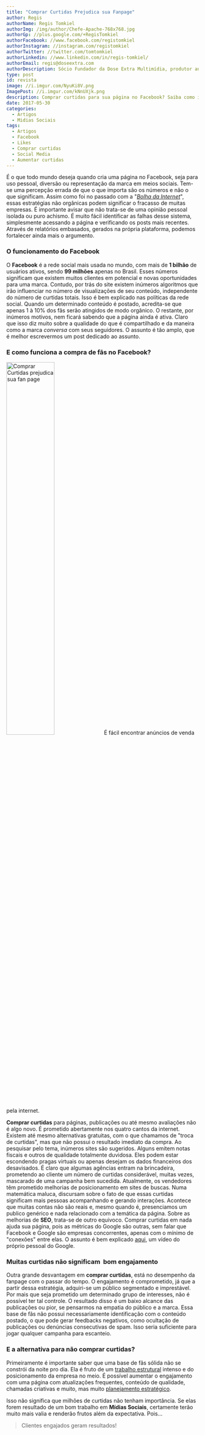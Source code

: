 ```yaml
---
title: "Comprar Curtidas Prejudica sua Fanpage"
author: Regis
authorName: Regis Tomkiel
authorImg: /img/author/Chefe-Apache-768x768.jpg
authorGp: //plus.google.com/+RegisTomkiel
authorFacebook: //www.facebook.com/registomkiel
authorInstagram: //instagram.com/registomkiel
authorTwitter: //twitter.com/tomtomkiel
authorLinkedin: //www.linkedin.com/in/regis-tomkiel/
authorEmail: regis@doseextra.com
authorDescription: Sócio Fundador da Dose Extra Multimídia, produtor audiovisual, desenvolvedor web, podcaster, escritor e quando sobra tempo, coleciona videogames e filmes independentes.
type: post
id: revista
image: //i.imgur.com/NyuKi8V.png
ImagePost: //i.imgur.com/kNnUXjk.png
description: Comprar curtidas para sua página no Facebook? Saiba como isso pode ser prejudicial para sua marca, sua reputação e como pode ser péssimo para os negócios.
date: 2017-05-30
categories:
  - Artigos
  - Midias Sociais
tags:
  - Artigos
  - Facebook
  - Likes
  - Comprar curtidas
  - Social Media
  - Aumentar curtidas
---
```

É o que todo mundo deseja quando cria uma página no Facebook, seja para uso pessoal, diversão ou representação da marca em meios sociais. Tem-se uma percepção errada de que o que importa são os números e não o que significam. Assim como foi no passado com a "<a href="https://pt.wikipedia.org/wiki/Bolha_da_Internet"><em>Bolha da Internet</em></a>", essas estratégias não orgânicas podem significar o fracasso de muitas empresas.
É importante avisar que não trata-se de uma opinião pessoal isolada ou puro achismo. É muito fácil identificar as falhas desse sistema, simplesmente acessando a página e verificando os posts mais recentes. Através de relatórios embasados, gerados na própria plataforma, podemos fortalecer ainda mais o argumento.
### <strong>O funcionamento do Facebook</strong>

O <strong>Facebook</strong> é a rede social mais usada no mundo, com mais de <strong>1 bilhão</strong> de usuários ativos, sendo <strong>99 milhões</strong> apenas no Brasil. Esses números significam que existem muitos clientes em potencial e novas oportunidades para uma marca. Contudo, por trás do site existem inúmeros algoritmos que irão influenciar no número de visualizações de seu conteúdo, independente do número de curtidas totais. Isso é bem explicado nas políticas da rede social.
Quando um determinado conteúdo é postado, acredita-se que apenas 1 à 10% dos fãs serão atingidos de modo orgânico. O restante, por inúmeros motivos, nem ficará sabendo que a página ainda é ativa. Claro que isso diz muito sobre a qualidade do que é compartilhado e da maneira como a marca <em>conversa</em> com seus seguidores.
O assunto é tão amplo, que é melhor escrevermos um post dedicado ao assunto.
### <strong>E como funciona a compra de fãs no Facebook?</strong>

<img class="aligncenter size-full wp-image-317" src="https://blog.doseextra.com/wp-content/uploads/2017/05/curtidas_errado.png" alt="Comprar Curtidas prejudica sua fan page" width="50%" />
É fácil encontrar anúncios de venda pela internet.<br>

<strong>Comprar curtidas</strong> para páginas, publicações ou até mesmo avaliações não é algo novo. É prometido abertamente nos quatro cantos da internet. Existem até mesmo alternativas gratuitas, com o que chamamos de "troca de curtidas", mas que não possui o resultado imediato da compra.
Ao pesquisar pelo tema, inúmeros sites são sugeridos. Alguns emitem notas fiscais e outros de qualidade totalmente duvidosa. Eles podem estar escondendo pragas virtuais ou apenas desejam os dados financeiros dos desavisados. É claro que algumas agências entram na brincadeira, prometendo ao cliente um número de curtidas considerável, muitas vezes, mascarado de uma campanha bem sucedida.
Atualmente, os vendedores têm prometido melhorias de posicionamento em sites de buscas. Numa matemática maluca, discursam sobre o fato de que essas curtidas significam mais pessoas acompanhando e gerando interações. Acontece que muitas contas não são reais e, mesmo quando é, presenciamos um publico genérico e nada relacionado com a temática da página.
Sobre as melhorias de <strong>SEO</strong>, trata-se de outro equivoco. Comprar curtidas em nada ajuda sua página, pois as métricas do Google são outras, sem falar que Facebook e Google são empresas concorrentes, apenas com o mínimo de "conexões" entre elas. O assunto é bem explicado <a href="https://www.youtube.com/watch?v=udqtSM-6QbQ#t=39" target="_blank" rel="noopener noreferrer">aqui</a>, um vídeo do próprio pessoal do Google.
### Muitas curtidas não significam  bom engajamento
Outra grande desvantagem em <strong>comprar curtidas</strong>, está no desempenho da fanpage com o passar do tempo. O engajamento é comprometido, já que a partir dessa estratégia, adquiri-se um público segmentado e imprestável. Por mais que seja prometido um determinado grupo de interesses, não é possível ter tal controle.
O resultado disso é um baixo alcance das publicações ou pior, se pensarmos na empatia do público e a marca. Essa base de fãs não possui necessariamente identificação com o conteúdo postado, o que pode gerar feedbacks negativos, como ocultação de publicações ou denúncias consecutivas de spam. Isso seria suficiente para jogar qualquer campanha para escanteio.
### E a alternativa para não comprar curtidas?

Primeiramente é importante saber que uma base de fãs sólida não se constrói da noite pro dia. Ela é fruto de um <a href="https://blog.doseextra.com/revista/midias-digitais-focadas-em-resultados/">trabalho estrutural</a> intenso e do posicionamento da empresa no meio. É possível aumentar o engajamento com uma página com atualizações frequentes, conteúdo de qualidade, chamadas criativas e muito, mas muito <a href="https://doseextra.com/midias-sociais/">planejamento estratégico</a>.

Isso não significa que milhões de curtidas não tenham importância. Se elas forem resultado de um bom trabalho em <strong>Mídias Sociais</strong>, certamente terão muito mais valia e renderão frutos além da expectativa. Pois...
<blockquote>Clientes engajados geram resultados!</blockquote>
